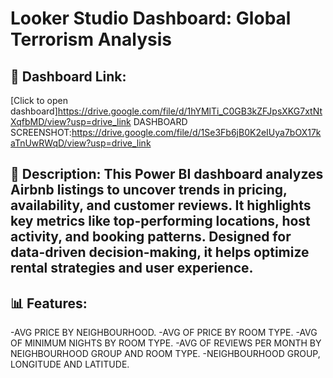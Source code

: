 # Looker Studio Dashboard: Global Terrorism Analysis

## 🔗 Dashboard Link:
[Click to open dashboard]https://drive.google.com/file/d/1hYMlTi_C0GB3kZFJpsXKG7xtNtXqfbMD/view?usp=drive_link
DASHBOARD SCREENSHOT:https://drive.google.com/file/d/1Se3Fb6jB0K2eIUya7bOX17kaTnUwRWqD/view?usp=drive_link
## 📄 Description: This Power BI dashboard analyzes Airbnb listings to uncover trends in pricing, availability, and customer reviews. It highlights key metrics like top-performing locations, host activity, and booking patterns. Designed for data-driven decision-making, it helps optimize rental strategies and user experience.

## 📊 Features:
-AVG PRICE BY NEIGHBOURHOOD. 
-AVG OF PRICE BY ROOM TYPE.
-AVG OF MINIMUM NIGHTS BY ROOM TYPE.
-AVG OF REVIEWS PER MONTH BY NEIGHBOURHOOD GROUP AND ROOM TYPE.
-NEIGHBOURHOOD GROUP, LONGITUDE AND LATITUDE.
